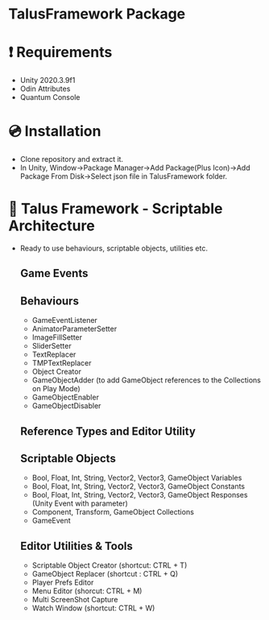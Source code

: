 # TalusFramework Package

# ❗ Requirements 
- Unity 2020.3.9f1 
- Odin Attributes
- Quantum Console

# 💿 Installation
- Clone repository and extract it.
- In Unity, Window->Package Manager->Add Package(Plus Icon)->Add Package From Disk->Select json file in TalusFramework folder.

# 🔨 Talus Framework - Scriptable Architecture

- Ready to use behaviours, scriptable objects, utilities etc.

  ## Game Events
  
  ## Behaviours
  - GameEventListener
  - AnimatorParameterSetter
  - ImageFillSetter
  - SliderSetter
  - TextReplacer
  - TMPTextReplacer
  - Object Creator
  - GameObjectAdder (to add GameObject references to the Collections on Play Mode)
  - GameObjectEnabler
  - GameObjectDisabler 

  ## Reference Types and Editor Utility
  
  ## Scriptable Objects
  - Bool, Float, Int, String, Vector2, Vector3, GameObject Variables
  - Bool, Float, Int, String, Vector2, Vector3, GameObject Constants
  - Bool, Float, Int, String, Vector2, Vector3, GameObject Responses (Unity Event with parameter)
  - Component, Transform, GameObject Collections
  - GameEvent
    
  ## Editor Utilities & Tools
  - Scriptable Object Creator (shortcut: CTRL + T)
  - GameObject Replacer (shortcut : CTRL + Q) 
  - Player Prefs Editor
  - Menu Editor (shorcut: CTRL + M)
  - Multi ScreenShot Capture
  - Watch Window (shortcut: CTRL + W)
 
    
